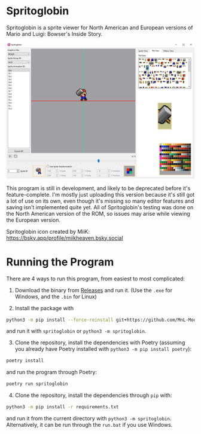 # Spritoglobin
Spritoglobin is a sprite viewer for North American and European versions of Mario and Luigi: Bowser's Inside Story.

![Screenshot of Spritoglobin](docs/screenshot.png)

This program is still in development, and likely to be deprecated before it's feature-complete.
I'm mostly just uploading this version because it's still got a lot of use on its own, even though it's missing so many editor features and saving isn't implemented quite yet.
All of Spritoglobin's testing was done on the North American version of the ROM, so issues may arise while viewing the European version.

Spritoglobin icon created by MiiK: https://bsky.app/profile/miikheaven.bsky.social

# Running the Program
There are 4 ways to run this program, from easiest to most complicated:

1. Download the binary from [Releases](https://github.com/MnL-Modding/Spritoglobin/releases) and run it. (Use the `.exe` for Windows, and the `.bin` for Linux)

2. Install the package with
```bash
python3 -m pip install --force-reinstall git+https://github.com/MnL-Modding/Spritoglobin
```
and run it with `spritoglobin` or `python3 -m spritoglobin`.

3. Clone the repository, install the dependencies with Poetry (assuming you already have Poetry installed with `python3 -m pip install poetry`):
```bash
poetry install
```
and run the program through Poetry:
```bash
poetry run spritoglobin
```

4. Clone the repository, install the dependencies through `pip` with:
```bash
python3 -m pip install -r requirements.txt
```
and run it from the current directory with `python3 -m spritoglobin`. Alternatively, it can be run through the `run.bat` if you use Windows.
